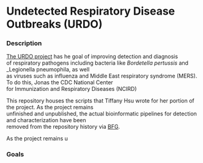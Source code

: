 # Undetected Respiratory Disease Outbreaks (URDO) 

### Description
[The URDO project](https://www.cdc.gov/urdo/index.html) has he goal of improving detection and diagnosis \
of respiratory pathogens including bacteria like _Bordetella pertussis_ and _Legionella pneumophila, as well \
as viruses such as influenza and Middle East respiratory syndrome (MERS). To do this, Jonas the CDC National Center \
for Immunization and Respiratory Diseases (NCIRD)   

This repository houses the scripts that Tiffany Hsu wrote for her portion of the project. As the project remains \
unfinished and unpublished, the actual bioinformatic pipelines for detection and characterization have been \
removed from the repository history via [BFG](https://rtyley.github.io/bfg-repo-cleaner/).

As the project remains u

### Goals
